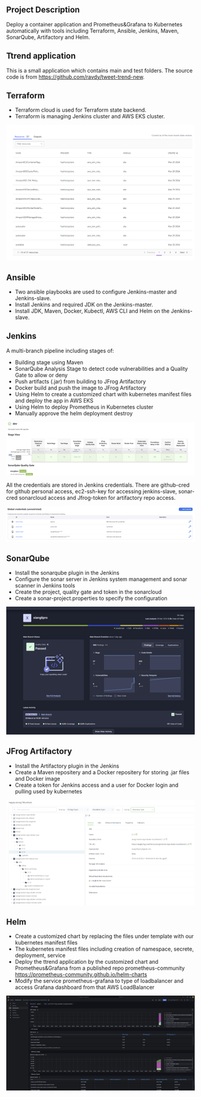 ## Project Description

Deploy a container application and Prometheus&Grafana to Kubernetes automatically with tools including Terraform, Ansible, Jenkins, Maven, SonarQube, Artifactory and Helm.

## Ttrend application

This is a small application which contains main and test folders. The source code is from https://github.com/ravdy/tweet-trend-new.

## Terraform

* Terraform cloud is used for Terraform state backend.
* Terraform is managing Jenkins cluster and AWS EKS cluster.

![alt text](./pngs/image.png)

## Ansible

* Two ansible playbooks are used to configure Jenkins-master and Jenkins-slave.
* Install Jenkins and required JDK on the Jenkins-master.
* Install JDK, Maven, Docker, Kubectl, AWS CLI and Helm on the Jenkins-slave.

## Jenkins

A multi-branch pipeline including stages of:

* Building stage using Maven
* SonarQube Analysis Stage to detect code vulnerabilities and a Quality Gate to allow or deny
* Push artifacts (.jar) from building to JFrog Artifactory
* Docker build and push the image to JFrog Artifactory
* Using Helm to create a customized chart with kubernetes manifest files and deploy the app in AWS EKS
* Using Helm to deploy Prometheus in Kubernetes cluster
* Manually approve the helm deployment destroy

![alt text](./pngs/c77b7cb5771bda42696064e4d10a954.png)

All the credentials are stored in Jenkins credentials. There are github-cred for github personal access, ec2-ssh-key for accessing jenkins-slave, sonar-cred sonarcloud access and Jfrog-token for artifactory repo access.

![alt text](./pngs/image-2.png)

## SonarQube

* Install the sonarqube plugin in the Jenkins
* Configure the sonar server in Jenkins system management and sonar scanner in Jenkins tools
* Create the project, quality gate and token in the sonarcloud
* Create a sonar-project.properties to specify the configuration

![alt text](./pngs/image-1.png)

## JFrog Artifactory

* Install the Artifactory plugin in the Jenkins
* Create a Maven repositery and a Docker repositery for storing .jar files and Docker image
* Create a token for Jenkins access and a user for Docker login and pulling used by kubernetes

![alt text](./pngs/image-3.png)

## Helm

* Create a customized chart by replacing the files under template with our kubernetes manifest files
* The kubernetes manifest files including creation of namespace, secrete, deployment, service
* Deploy the ttrend application by the customized chart and Prometheus&Grafana from a published repo prometheus-community https://prometheus-community.github.io/helm-charts
* Modify the service prometheus-grafana to type of loadbalancer and access Grafana dashboard from that AWS LoadBalancer

![alt text](./pngs/image-4.png)